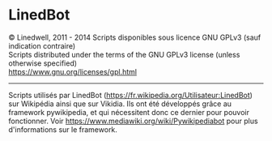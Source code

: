 LinedBot
========
© Linedwell, 2011 - 2014
Scripts disponibles sous licence GNU GPLv3 (sauf indication contraire)<br />
Scripts distributed under the terms of the GNU GPLv3 license (unless otherwise specified) <br />
https://www.gnu.org/licenses/gpl.html

---------
Scripts utilisés par LinedBot (https://fr.wikipedia.org/Utilisateur:LinedBot) sur Wikipédia ainsi que sur Vikidia.
Ils ont été développés grâce au framework pywikipedia, et qui nécessitent donc ce dernier pour pouvoir fonctionner.
Voir https://www.mediawiki.org/wiki/Pywikipediabot pour plus d'informations sur le framework.
